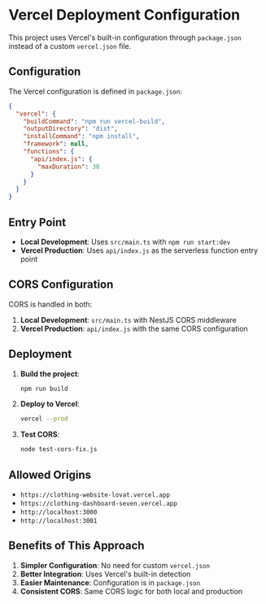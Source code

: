 # Vercel Deployment Configuration

This project uses Vercel's built-in configuration through `package.json` instead of a custom `vercel.json` file.

## Configuration

The Vercel configuration is defined in `package.json`:

```json
{
  "vercel": {
    "buildCommand": "npm run vercel-build",
    "outputDirectory": "dist",
    "installCommand": "npm install",
    "framework": null,
    "functions": {
      "api/index.js": {
        "maxDuration": 30
      }
    }
  }
}
```

## Entry Point

- **Local Development**: Uses `src/main.ts` with `npm run start:dev`
- **Vercel Production**: Uses `api/index.js` as the serverless function entry point

## CORS Configuration

CORS is handled in both:
1. **Local Development**: `src/main.ts` with NestJS CORS middleware
2. **Vercel Production**: `api/index.js` with the same CORS configuration

## Deployment

1. **Build the project**:
   ```bash
   npm run build
   ```

2. **Deploy to Vercel**:
   ```bash
   vercel --prod
   ```

3. **Test CORS**:
   ```bash
   node test-cors-fix.js
   ```

## Allowed Origins

- `https://clothing-website-lovat.vercel.app`
- `https://clothing-dashboard-seven.vercel.app`
- `http://localhost:3000`
- `http://localhost:3001`

## Benefits of This Approach

1. **Simpler Configuration**: No need for custom `vercel.json`
2. **Better Integration**: Uses Vercel's built-in detection
3. **Easier Maintenance**: Configuration is in `package.json`
4. **Consistent CORS**: Same CORS logic for both local and production
